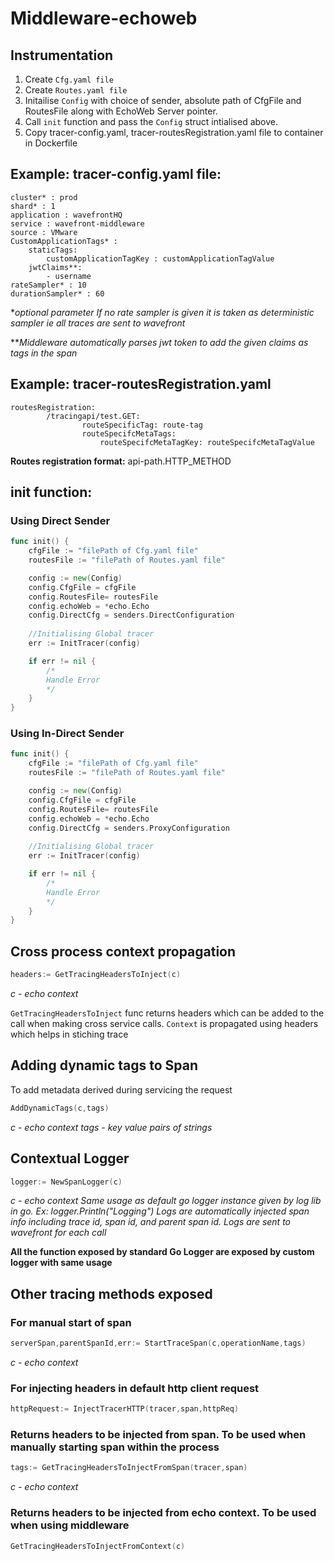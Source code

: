 # Middleware-echoweb

## Instrumentation

1. Create `Cfg.yaml file`
2. Create `Routes.yaml file`
3. Initailise `Config` with choice of sender, absolute path of CfgFile and RoutesFile along with EchoWeb Server pointer.
3. Call  `init` function and pass the `Config` struct intialised above.
4. Copy tracer-config.yaml, tracer-routesRegistration.yaml file to container in Dockerfile

## Example: tracer-config.yaml file:
```
cluster* : prod
shard* : 1
application : wavefrontHQ
service : wavefront-middleware
source : VMware
CustomApplicationTags* :
	staticTags:
		customApplicationTagKey : customApplicationTagValue
	jwtClaims**:
		- username
rateSampler* : 10
durationSampler* : 60
```

**optional parameter*
*If no rate sampler is given it is taken as deterministic sampler ie all traces are sent to wavefront*

***Middleware automatically parses jwt token to add the given claims as tags in the span*

## Example: tracer-routesRegistration.yaml
```
routesRegistration:
		/tracingapi/test.GET:
				routeSpecificTag: route-tag
				routeSpecifcMetaTags:
					routeSpecifcMetaTagKey: routeSpecifcMetaTagValue
```
**Routes registration format:**
api-path.HTTP_METHOD


## init function:
### Using Direct Sender
```go
func init() {
	cfgFile := "filePath of Cfg.yaml file"
	routesFile := "filePath of Routes.yaml file"

	config := new(Config)
	config.CfgFile = cfgFile
	config.RoutesFile= routesFile
	config.echoWeb = *echo.Echo
	config.DirectCfg = senders.DirectConfiguration
	
	//Initialising Global tracer
	err := InitTracer(config)

	if err != nil {
		/*
		Handle Error
		*/
	}
}
```

### Using In-Direct Sender
```go
func init() {
	cfgFile := "filePath of Cfg.yaml file"
	routesFile := "filePath of Routes.yaml file"

	config := new(Config)
	config.CfgFile = cfgFile
	config.RoutesFile= routesFile
	config.echoWeb = *echo.Echo
	config.DirectCfg = senders.ProxyConfiguration
	
	//Initialising Global tracer
	err := InitTracer(config)

	if err != nil {
		/*
		Handle Error
		*/
	}
}
```
## Cross process context propagation
```go
headers:= GetTracingHeadersToInject(c)
```
*c - echo context*

 `GetTracingHeadersToInject` func returns headers which can be added to the call when making cross service calls. `Context` is propagated using headers which helps in stiching trace 

## Adding dynamic tags to Span
To add metadata derived during servicing the request
```go
AddDynamicTags(c,tags)
```
*c - echo context
tags - key value pairs of strings*

## Contextual Logger
```go
logger:= NewSpanLogger(c)
```
  
*c - echo context
Same usage as default go logger instance given by log lib in go. Ex: logger.Println("Logging")
Logs are automatically injected span info including trace id, span id, and parent span id.
Logs are sent to wavefront for each call* 

**All the function exposed by standard Go Logger are exposed by custom logger with same usage**


##  Other tracing methods exposed 

### For manual start of span

```go
serverSpan,parentSpanId,err:= StartTraceSpan(c,operationName,tags)
```
  *c - echo context*
  
### For injecting headers in default http client request 
```go
httpRequest:= InjectTracerHTTP(tracer,span,httpReq)
```

### Returns headers to be injected from span. To be used when manually starting span within the process
```go
tags:= GetTracingHeadersToInjectFromSpan(tracer,span)
```
  *c - echo context*


### Returns headers to be injected from echo context. To be used when using middleware
```go
GetTracingHeadersToInjectFromContext(c)
```
